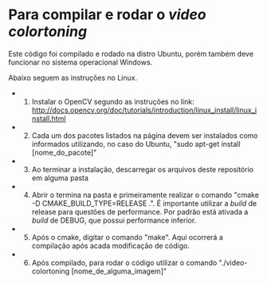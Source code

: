 # Para compilar e rodar o *video colortoning*

Este código foi compilado e rodado na distro Ubuntu, porém também deve funcionar no sistema operacional Windows.

Abaixo seguem as instruções no Linux.
- 1. Instalar o OpenCV segundo as instruções no link: http://docs.opencv.org/doc/tutorials/introduction/linux_install/linux_install.html
- 2. Cada um dos pacotes listados na página devem ser instalados como informados utilizando, no caso do Ubuntu, "sudo apt-get install [nome_do_pacote]"
- 3. Ao terminar a instalação, descarregar os arquivos deste repositório em alguma pasta
- 4. Abrir o termina na pasta e primeiramente realizar o comando "cmake -D CMAKE_BUILD_TYPE=RELEASE .". É importante utilizar a *build* de release para questões de performance. Por padrão está ativada a *build* de DEBUG, que possui performance inferior.
- 5. Após o cmake, digitar o comando "make". Aqui ocorrerá a compilação após acada modificação de código.
- 6. Após compilado, para rodar o código utilizar o comando "./video-colortoning [nome_de_alguma_imagem]"

